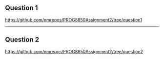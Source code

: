 ## Question 1
https://github.com/nmrepos/PROG8850Assignment2/tree/question1

---
## Question 2
https://github.com/nmrepos/PROG8850Assignment2/tree/question2
